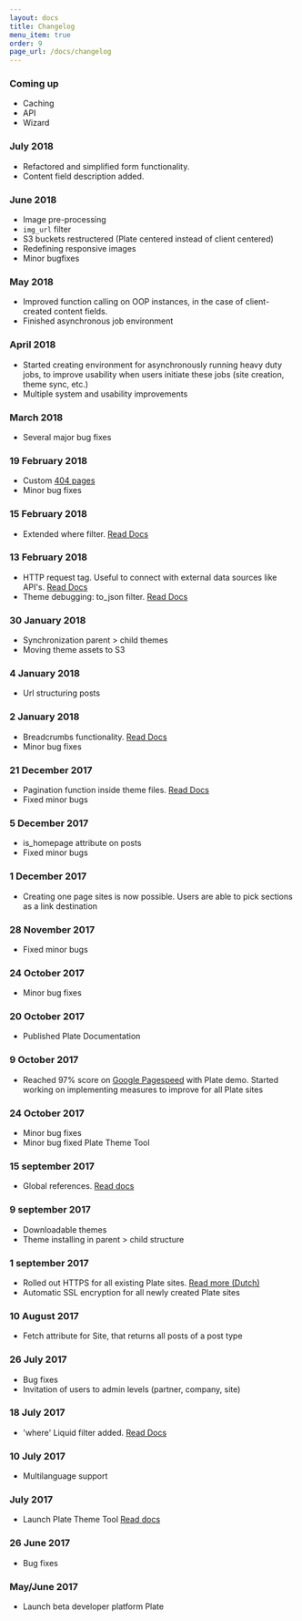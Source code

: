 ```yaml
---
layout: docs
title: Changelog
menu_item: true
order: 9
page_url: /docs/changelog
---
```


### Coming up

- Caching
- API
- Wizard

### July 2018
- Refactored and simplified form functionality.
- Content field description added.

### June 2018
- Image pre-processing
- `img_url` filter
- S3 buckets restructered (Plate centered instead of client centered)
- Redefining responsive images
- Minor bugfixes

### May 2018
- Improved function calling on OOP instances, in the case of client-created content fields.
- Finished asynchronous job environment

### April 2018
- Started creating environment for asynchronously running heavy duty jobs, to improve usability when users initiate these jobs (site creation, theme sync, etc.)
- Multiple system and usability improvements

### March 2018
- Several major bug fixes

### 19 February 2018
- Custom [404 pages](/docs/theme-files#404)
- Minor bug fixes

### 15 February 2018
- Extended where filter. [Read Docs](/docs/templating-reference/filters#where)

### 13 February 2018
- HTTP request tag. Useful to connect with external data sources like API's. [Read Docs](/docs/templating-reference/tags#http_request)
- Theme debugging: to_json filter. [Read Docs](/docs/templating-reference/filters#to_json)

### 30 January 2018
- Synchronization parent > child themes
- Moving theme assets to S3

### 4 January 2018
- Url structuring posts

### 2 January 2018
- Breadcrumbs functionality. [Read Docs](/docs/templating-reference/objects#breadcrumbs)
- Minor bug fixes

### 21 December 2017
- Pagination function inside theme files. [Read Docs](/docs/templating-reference/tags#paginate)
- Fixed minor bugs

### 5 December 2017
- is_homepage attribute on posts
- Fixed minor bugs

### 1 December 2017
- Creating one page sites is now possible. Users are able to pick sections as a link destination

### 28 November 2017
- Fixed minor bugs

### 24 October 2017
- Minor bug fixes

### 20 October 2017
- Published Plate Documentation

### 9 October 2017
- Reached 97% score on [Google Pagespeed](https://developers.google.com/speed/pagespeed/insights/) with Plate demo. Started working on implementing measures to improve for all Plate sites

### 24 October 2017
- Minor bug fixes
- Minor bug fixed Plate Theme Tool

### 15 september 2017
- Global references. [Read docs](/docs/content-fields#references)

### 9 september 2017
- Downloadable themes
- Theme installing in parent > child structure

### 1 september 2017
- Rolled out HTTPS for all existing Plate sites. [Read more (Dutch)](https://www.platehelp.nl/posts/https-website)
- Automatic SSL encryption for all newly created Plate sites

### 10 August 2017
- Fetch attribute for Site, that returns all posts of a post type

### 26 July 2017
- Bug fixes
- Invitation of users to admin levels (partner, company, site)

### 18 July 2017
- 'where' Liquid filter added. [Read Docs](/docs/templating-reference/filters#where)

### 10 July 2017
- Multilanguage support

### July 2017
- Launch Plate Theme Tool [Read docs](/docs/themetool)

### 26 June 2017
- Bug fixes

### May/June 2017
- Launch beta developer platform Plate
